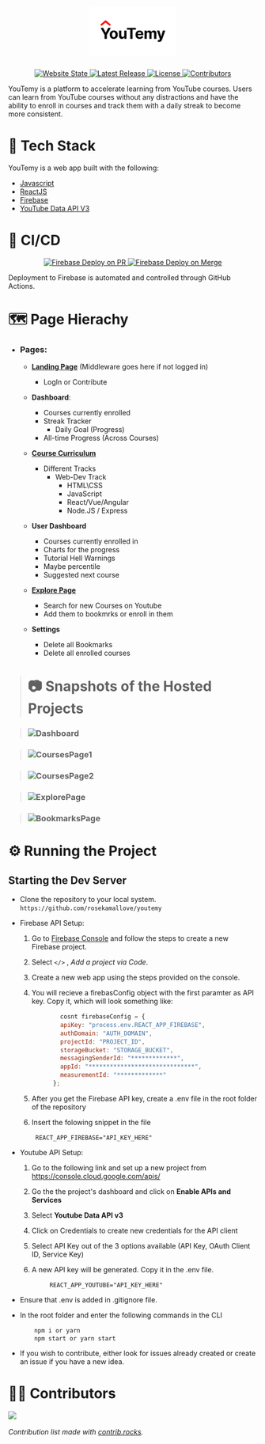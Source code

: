 <!-- **Note: This project is currently _NOT_ in development!** -->
<!-- Logo Block -->
<h1 align="center">
	<a href="https://youtemy.tech"><img height=100 src="src/Components/Navbar/Logo.png" alt="YouTemy"/></a>
</h1>

<!-- Main Badges Block (for Quick Actions) -->
<p align="center">
    <a href="https://youtemy.tech">
        	<img src="https://img.shields.io/website?down_color=red&down_message=down&label=Website%20Status&up_color=green&up_message=online&url=https%3A%2F%2Fyoutemy.tech" alt="Website State">
	</a>
	<a href="https://github.com/rosekamallove/youtemy/releases">
        	<img src="https://img.shields.io/github/v/release/rosekamallove/youtemy" alt="Latest Release">
	</a>
    <a href="https://github.com/rosekamallove/youtemy/blob/main/LICENSE">
        	<img src="https://img.shields.io/github/license/rosekamallove/youtemy?color=blue" alt="License">
	</a>
    <a href="https://github.com/rosekamallove/youtemy/graphs/contributors">
        	<img src="https://img.shields.io/github/contributors/rosekamallove/youtemy?color=green" alt="Contributors">
	</a>
</p>

YouTemy is a platform to accelerate learning from YouTube courses. Users can learn from YouTube courses without any distractions and have the ability to enroll in courses and track them with a daily streak to become more consistent.

<!-- Tech Stack Block -->

# 🚀 Tech Stack

<!-- <p align="center">
    <a href="https://firebase.google.com"><img width=32 height=32 src="https://firebase.google.com/downloads/brand-guidelines/SVG/logo-logomark.svg" alt="Firebase logo"></a>
</p> -->

YouTemy is a web app built with the following:

- [Javascript](https://www.javascript.com)
- [ReactJS](https://reactjs.org/)
- [Firebase](https://firebase.google.com)
- [YouTube Data API V3](https://developers.google.com/youtube/v3)

<!-- CI/CD Block -->

# 🤖 CI/CD

<p align="center">
    <a href="https://github.com/rosekamallove/youtemy/actions/workflows/firebase-hosting-pull-request.yml">
        	<img src="https://github.com/rosekamallove/youtemy/actions/workflows/firebase-hosting-pull-request.yml/badge.svg" alt="Firebase Deploy on PR">
	</a>
    <a href="https://github.com/rosekamallove/youtemy/actions/workflows/firebase-hosting-pull-request.yml">
        	<img src="https://github.com/rosekamallove/youtemy/actions/workflows/firebase-hosting-merge.yml/badge.svg" alt="Firebase Deploy on Merge">
	</a>
</p>
Deployment to Firebase is automated and controlled through GitHub Actions.

<!-- Page Hierarchy Block -->

# 🗺 Page Hierachy

- ### Pages:

  - [**Landing Page**](https://youtemy.tech/) (Middleware goes here if not logged in)
    - LogIn or Contribute
  - **Dashboard**:

    - Courses currently enrolled
    - Streak Tracker
      - Daily Goal (Progress)
    - All-time Progress (Across Courses)

  - [**Course Curriculum**](https://youtemy.tech/courses)

    - Different Tracks
      - Web-Dev Track
        - HTML\CSS
        - JavaScript
        - React/Vue/Angular
        - Node.JS / Express

  - **User Dashboard**

    - Courses currently enrolled in
    - Charts for the progress
    - Tutorial Hell Warnings
    - Maybe percentile
    - Suggested next course

  - [**Explore Page**](https://youtemy.tech/explore)
    - Search for new Courses on Youtube
    - Add them to bookmrks or enroll in them
  - **Settings**
    - Delete all Bookmarks
    - Delete all enrolled courses

<!-- Snapshot Block -->

> # 📷 Snapshots of the Hosted Projects

> ### ![Dashboard](protoypes/Website1.png)

> ### ![CoursesPage1](protoypes/Website2.png)

> ### ![CoursesPage2](protoypes/Website3.png)

> ### ![ExplorePage](protoypes/Website4.png)

> ### ![BookmarksPage](protoypes/Website5.png)

<!-- Development Block -->

# ⚙ Running the Project

## Starting the Dev Server

- Clone the repository to your local system. `https://github.com/rosekamallove/youtemy`

- Firebase API Setup:

  1.  Go to [Firebase Console](https://console.firebase.google.com) and follow the steps to create a new Firebase project.
  2.  Select `</>` , _Add a project via Code_.

  3.  Create a new web app using the steps provided on the console.

  4.  You will recieve a firebasConfig object with the first paramter as API key. Copy it, which will look something like:

      ```js
              cosnt firebaseConfig = {
              apiKey: "process.env.REACT_APP_FIREBASE",
              authDomain: "AUTH_DOMAIN",
              projectId: "PROJECT_ID",
              storageBucket: "STORAGE_BUCKET",
              messagingSenderId: "*************",
              appId: "******************************",
              measurementId: "*************"
            };
      ```

  5.  After you get the Firebase API key, create a .env file in the root folder of the repository

  6.  Insert the folowing snippet in the file

           REACT_APP_FIREBASE="API_KEY_HERE"

- Youtube API Setup:

  1.  Go to the following link and set up a new project from <https://console.cloud.google.com/apis/>

  2.  Go the the project's dashboard and click on **Enable APIs and Services**

  3.  Select **Youtube Data API v3**

  4.  Click on Credentials to create new credentials for the API client

  5.  Select API Key out of the 3 options available (API Key, OAuth Client ID, Service Key)

  6.  A new API key will be generated. Copy it in the .env file.

               REACT_APP_YOUTUBE="API_KEY_HERE"

- Ensure that .env is added in .gitignore file.

- In the root folder and enter the following commands in the CLI

          npm i or yarn
          npm start or yarn start

- If you wish to contribute, either look for issues already created or create an issue if you have a new idea.

# 👨‍🔬 Contributors

<a href="https://github.com/rosekamallove/youtemy/graphs/contributors">
  <img src="https://contrib.rocks/image?repo=rosekamallove/youtemy" />
</a>

_Contribution list made with [contrib.rocks](https://contrib.rocks)._

<!--
### MVP Flow:
![NavBar](protoypes/Youtemy-Flow.png) -->

<!-- ### MVP Mockups:

**Navbar and Footer:**
![NavBar](protoypes/NavBar.jpg)
![Footer](protoypes/Footer.jpg)
**Dashboard:**
![Dashboard](protoypes/Dashboard.jpg)

**Course Curriculam:**
![CourseCurriculam](protoypes/Course-Curriculum.jpg)

**Video Player:**
![Player](protoypes/Player.png) -->
